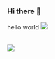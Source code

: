 ### Hi there 👋
hello world
<img src="https://octodex.github.com/images/Fintechtocat.png">


<br>

<img src= "https://github-readme-streak-stats.herokuapp.com?user=MoisesMonter&theme=midnight-purple&hide_border=true&date_format=%5BY.%5Dn.j&fire=3973DD&ring=6402DD&dates=3973DD">
